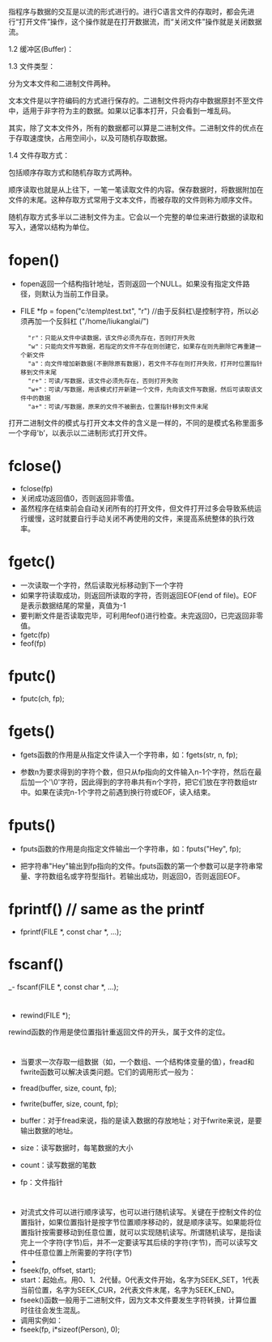 # 

指程序与数据的交互是以流的形式进行的。进行C语言文件的存取时，都会先进行“打开文件”操作，这个操作就是在打开数据流，而“关闭文件”操作就是关闭数据流。

1.2 缓冲区(Buffer)：



1.3 文件类型：

分为文本文件和二进制文件两种。

文本文件是以字符编码的方式进行保存的。二进制文件将内存中数据原封不至文件中，适用于非字符为主的数据。如果以记事本打开，只会看到一堆乱码。

其实，除了文本文件外，所有的数据都可以算是二进制文件。二进制文件的优点在于存取速度快，占用空间小，以及可随机存取数据。


1.4 文件存取方式：

包括顺序存取方式和随机存取方式两种。

顺序读取也就是从上往下，一笔一笔读取文件的内容。保存数据时，将数据附加在文件的末尾。这种存取方式常用于文本文件，而被存取的文件则称为顺序文件。

随机存取方式多半以二进制文件为主。它会以一个完整的单位来进行数据的读取和写入，通常以结构为单位。


# fopen()

- fopen返回一个结构指针地址，否则返回一个NULL。如果没有指定文件路径，则默认为当前工作目录。
- FILE *fp = fopen("c:\\temp\\test.txt", "r") //由于反斜杠\是控制字符，所以必须再加一个反斜杠 ("/home/liukanglai/")

        "r"：只能从文件中读数据，该文件必须先存在，否则打开失败
        "w"：只能向文件写数据，若指定的文件不存在则创建它，如果存在则先删除它再重建一个新文件
        "a"：向文件增加新数据(不删除原有数据)，若文件不存在则打开失败，打开时位置指针移到文件末尾
        "r+"：可读/写数据，该文件必须先存在，否则打开失败
        "w+"：可读/写数据，用该模式打开新建一个文件，先向该文件写数据，然后可读取该文件中的数据
        "a+"：可读/写数据，原来的文件不被删去，位置指针移到文件末尾

打开二进制文件的模式与打开文本文件的含义是一样的，不同的是模式名称里面多一个字母'b’，以表示以二进制形式打开文件。

# fclose()

- fclose(fp)
- 关闭成功返回值0，否则返回非零值。
- 虽然程序在结束前会自动关闭所有的打开文件，但文件打开过多会导致系统运行缓慢，这时就要自行手动关闭不再使用的文件，来提高系统整体的执行效率。

# fgetc() 

- 一次读取一个字符，然后读取光标移动到下一个字符
- 如果字符读取成功，则返回所读取的字符，否则返回EOF(end of file)。EOF是表示数据结尾的常量，真值为-1
- 要判断文件是否读取完毕，可利用feof()进行检查。未完返回0，已完返回非零值。
- fgetc(fp)
- feof(fp)

# fputc() 

-  fputc(ch, fp);

# fgets() 

- fgets函数的作用是从指定文件读入一个字符串，如：fgets(str, n, fp);

- 参数n为要求得到的字符个数，但只从fp指向的文件输入n-1个字符，然后在最后加一个'\0'字符，因此得到的字符串共有n个字符，把它们放在字符数组str中。如果在读完n-1个字符之前遇到换行符或EOF，读入结束。

# fputs()

- fputs函数的作用是向指定文件输出一个字符串，如：fputs("Hey", fp);

- 把字符串"Hey"输出到fp指向的文件。fputs函数的第一个参数可以是字符串常量、字符数组名或字符型指针。若输出成功，则返回0，否则返回EOF。

# fprintf()  // same as the printf

- fprintf(FILE *, const char *, ...);

# fscanf()

_- fscanf(FILE *, const char *, ...);


# 

- rewind(FILE *);

rewind函数的作用是使位置指针重返回文件的开头，属于文件的定位。


# 

- 当要求一次存取一组数据（如，一个数组、一个结构体变量的值），fread和fwrite函数可以解决该类问题。它们的调用形式一般为：
 
- fread(buffer, size, count, fp);
- fwrite(buffer, size, count, fp);
- buffer：对于fread来说，指的是读入数据的存放地址；对于fwrite来说，是要输出数据的地址。
- size：读写数据时，每笔数据的大小
- count：读写数据的笔数
- fp：文件指针

# 

- 对流式文件可以进行顺序读写，也可以进行随机读写。关键在于控制文件的位置指针，如果位置指针是按字节位置顺序移动的，就是顺序读写。如果能将位置指针按需要移动到任意位置，就可以实现随机读写。所谓随机读写，是指读完上一个字符(字节)后，并不一定要读写其后续的字符(字节)，而可以读写文件中任意位置上所需要的字符(字节)
- 
- fseek(fp, offset, start);
- start：起始点。用0、1、2代替。0代表文件开始，名字为SEEK_SET，1代表当前位置，名字为SEEK_CUR，2代表文件末尾，名字为SEEK_END。
- fseek()函数一般用于二进制文件，因为文本文件要发生字符转换，计算位置时往往会发生混乱。
- 调用实例如：
- fseek(fp, i*sizeof(Person), 0);


